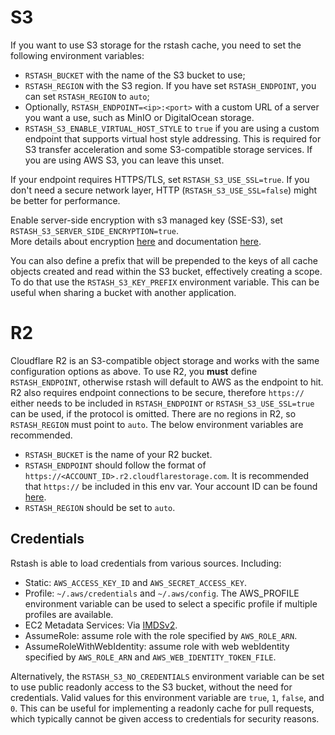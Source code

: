 # S3

If you want to use S3 storage for the rstash cache, you need to set the following environment variables:

- `RSTASH_BUCKET` with the name of the S3 bucket to use;
- `RSTASH_REGION` with the S3 region. If you have set `RSTASH_ENDPOINT`, you can set `RSTASH_REGION` to `auto`;
- Optionally, `RSTASH_ENDPOINT=<ip>:<port>` with a custom URL of a server you want a use, such as MinIO or DigitalOcean storage.
- `RSTASH_S3_ENABLE_VIRTUAL_HOST_STYLE` to `true` if you are using a custom endpoint that supports virtual host style addressing. This is required for S3 transfer acceleration and some S3-compatible storage services. If you are using AWS S3, you can leave this unset.

If your endpoint requires HTTPS/TLS, set `RSTASH_S3_USE_SSL=true`. If you don't need a secure network layer, HTTP (`RSTASH_S3_USE_SSL=false`) might be better for performance.

Enable server-side encryption with s3 managed key (SSE-S3), set `RSTASH_S3_SERVER_SIDE_ENCRYPTION=true`.  
More details about encryption [here](https://opendal.apache.org/docs/services/s3/#server-side-encryption) and documentation [here](https://docs.rs/opendal/latest/opendal/services/struct.S3.html#method.server_side_encryption_with_s3_key).

You can also define a prefix that will be prepended to the keys of all cache objects created and read within the S3 bucket, effectively creating a scope. To do that use the `RSTASH_S3_KEY_PREFIX` environment variable. This can be useful when sharing a bucket with another application.

# R2

Cloudflare R2 is an S3-compatible object storage and works with the same configuration options as above. To use R2, you **must** define `RSTASH_ENDPOINT`, otherwise rstash will default to AWS as the endpoint to hit. R2 also requires endpoint connections to be secure, therefore `https://` either needs to be included in `RSTASH_ENDPOINT` or `RSTASH_S3_USE_SSL=true` can be used, if the protocol is omitted. There are no regions in R2, so `RSTASH_REGION` must point to `auto`. The below environment variables are recommended.

- `RSTASH_BUCKET` is the name of your R2 bucket.
- `RSTASH_ENDPOINT` should follow the format of `https://<ACCOUNT_ID>.r2.cloudflarestorage.com`. It is recommended that `https://` be included in this env var. Your account ID can be found [here](https://developers.cloudflare.com/fundamentals/get-started/basic-tasks/find-account-and-zone-ids/).
- `RSTASH_REGION` should be set to `auto`.

## Credentials

Rstash is able to load credentials from various sources. Including:

- Static: `AWS_ACCESS_KEY_ID` and `AWS_SECRET_ACCESS_KEY`.
- Profile: `~/.aws/credentials` and `~/.aws/config`. The AWS_PROFILE environment variable can be used to select a specific profile if multiple profiles are available.
- EC2 Metadata Services: Via [IMDSv2](https://docs.aws.amazon.com/AWSEC2/latest/UserGuide/configuring-instance-metadata-service.html).
- AssumeRole: assume role with the role specified by `AWS_ROLE_ARN`.
- AssumeRoleWithWebIdentity: assume role with web webIdentity specified by `AWS_ROLE_ARN` and `AWS_WEB_IDENTITY_TOKEN_FILE`.

Alternatively, the `RSTASH_S3_NO_CREDENTIALS` environment variable can be set to use public readonly access to the S3 bucket, without the need for credentials. Valid values for this environment variable are `true`, `1`, `false`, and `0`. This can be useful for implementing a readonly cache for pull requests, which typically cannot be given access to credentials for security reasons.
